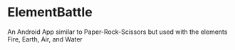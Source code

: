 # ElementBattle
An Android App similar to Paper-Rock-Scissors but used with the elements Fire, Earth, Air, and Water

